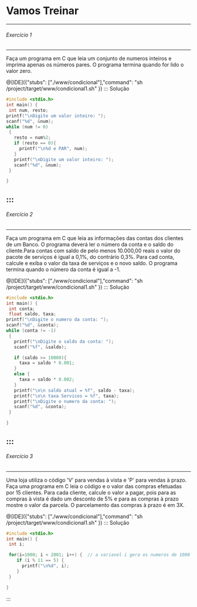 # Vamos Treinar

----
###### Exercício 1
----
Faça um programa em C que leia um conjunto de numeros inteiros e imprima apenas os números pares. O programa termina quando for lido o valor zero. 

@[IDE]({"stubs": ["./www/condicional"],"command": "sh /project/target/www/condicional1.sh"
})
::: Solução
``` C  
#include <stdio.h>
int main() {
 int num, resto;
printf("\nDigite um valor inteiro: ");
scanf("%d", &num);
while (num != 0)
 {
   resto = num%2;
   if (resto == 0){
     printf("\n%d e PAR", num);
   }
   printf("\nDigite um valor inteiro: ");
   scanf("%d", &num);
 }

}

```
:::
----
###### Exercício 2
----
Faça um programa em C que leia as informações das contas dos clientes de um Banco. O programa deverá ler o número da conta e o saldo do cliente.Para contas com saldo de pelo menos 10.000,00 reais o valor do pacote de serviços é igual a 0,1%, do contrário 0,3%. Para cad conta, calcule e exiba o valor da taxa de serviços e o novo saldo. O programa termina quando o número da conta é igual a -1. 

@[IDE]({"stubs": ["./www/condicional"],"command": "sh /project/target/www/condicional1.sh"
})
::: Solução
``` C  
#include <stdio.h>
int main() {
 int conta;
 float saldo, taxa;
printf("\nDigite o numero da conta: ");
scanf("%d", &conta);
while (conta != -1)
 {
   printf("\nDigite o saldo da conta: ");
   scanf("%f", &saldo);

   if (saldo >= 10000){
     taxa = saldo * 0.001;
   }
   else {
     taxa = saldo * 0.002;
   }
   printf("\n\n saldo atual = %f", saldo - taxa);
   printf("\n\n taxa Servicos = %f", taxa);
   printf("\nDigite o numero da conta: ");
   scanf("%d", &conta);
 }

}

```
:::
----
###### Exercício 3
----
Uma loja utiliza o código 'V' para vendas à vista e 'P' para vendas à prazo. Faça uma programa em C leia o código e o valor das compras efetuadas por 15 clientes. Para cada cliente, calcule o valor a pagar, pois para as compras à vista é dado um desconto de 5% e para as compras à prazo mostre o valor da parcela. O parcelamento das compras à prazo é em 3X.



@[IDE]({"stubs": ["./www/condicional"],"command": "sh /project/target/www/condicional1.sh"
})
::: Solução
``` C  
#include <stdio.h>
int main() {
 int i;

 for(i=1000; i < 2001; i++) {  // a variavel i gera os numeros de 1000 a 2000
    if (i % 11 == 5) {
      printf("\n%d", i);
    }
 }

}
```
:::
